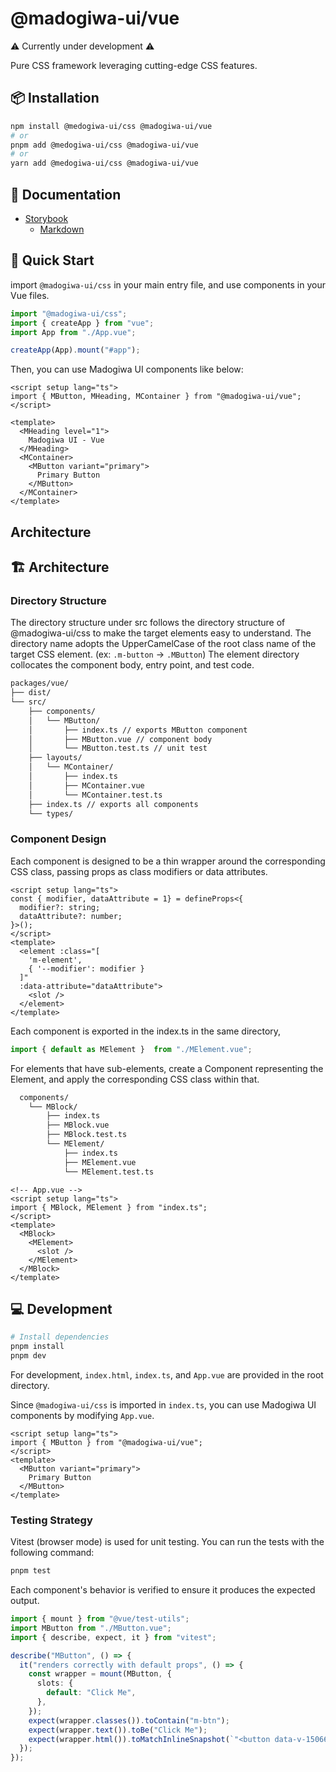# @madogiwa-ui/vue

⚠️ Currently under development ⚠️

Pure CSS framework leveraging cutting-edge CSS features.

## 📦 Installation

```bash
npm install @medogiwa-ui/css @madogiwa-ui/vue
# or
pnpm add @medogiwa-ui/css @madogiwa-ui/vue
# or
yarn add @medogiwa-ui/css @madogiwa-ui/vue
```

## 📕 Documentation

* [Storybook](https://madogiwa0124.github.io/madogiwa-ui/storybook/css/)
  - [Markdown](https://github.com/madogiwa0124/madogiwa-ui/blob/main/packages/css/dist/madogiwa-ui-components-docs.md)

## 🚀 Quick Start

import `@madogiwa-ui/css` in your main entry file, and use components in your Vue files.

```javascript
import "@madogiwa-ui/css";
import { createApp } from "vue";
import App from "./App.vue";

createApp(App).mount("#app");
```

Then, you can use Madogiwa UI components like below:

```vue
<script setup lang="ts">
import { MButton, MHeading, MContainer } from "@madogiwa-ui/vue";
</script>

<template>
  <MHeading level="1">
    Madogiwa UI - Vue
  </MHeading>
  <MContainer>
    <MButton variant="primary">
      Primary Button
    </MButton>
  </MContainer>
</template>
```

## Architecture

## 🏗️ Architecture

### Directory Structure

The directory structure under src follows the directory structure of @madogiwa-ui/css to make the target elements easy to understand.
The directory name adopts the UpperCamelCase of the root class name of the target CSS element. (ex: `.m-button` → `.MButton`)
The element directory collocates the component body, entry point, and test code.

```sh
packages/vue/
├── dist/
└── src/
    ├── components/
    │   └── MButton/
    │       ├── index.ts // exports MButton component
    │       ├── MButton.vue // component body
    │       └── MButton.test.ts // unit test
    ├── layouts/
    │   └── MContainer/
    │       ├── index.ts
    │       ├── MContainer.vue
    │       └── MContainer.test.ts
    ├── index.ts // exports all components
    └── types/
```

### Component Design

Each component is designed to be a thin wrapper around the corresponding CSS class, passing props as class modifiers or data attributes.

```vue
<script setup lang="ts">
const { modifier, dataAttribute = 1} = defineProps<{
  modifier?: string;
  dataAttribute?: number;
}>();
</script>
<template>
  <element :class="[
    'm-element',
    { '--modifier': modifier }
  ]"
  :data-attribute="dataAttribute">
    <slot />
  </element>
</template>
```

Each component is exported in the index.ts in the same directory,

```ts
import { default as MElement }  from "./MElement.vue";
```

For elements that have sub-elements, create a Component representing the Element, and apply the corresponding CSS class within that.

```sh
  components/
    └── MBlock/
        ├── index.ts
        ├── MBlock.vue
        ├── MBlock.test.ts
        └── MElement/
            ├── index.ts
            ├── MElement.vue
            └── MElement.test.ts
```

```vue
<!-- App.vue -->
<script setup lang="ts">
import { MBlock, MElement } from "index.ts";
</script>
<template>
  <MBlock>
    <MElement>
      <slot />
    </MElement>
  </MBlock>
</template>
```

## 💻 Development

```bash
# Install dependencies
pnpm install
pnpm dev
```

For development, `index.html`, `index.ts`, and `App.vue` are provided in the root directory.

Since `@madogiwa-ui/css` is imported in `index.ts`, you can use Madogiwa UI components by modifying `App.vue`.

```vue
<script setup lang="ts">
import { MButton } from "@madogiwa-ui/vue";
</script>
<template>
  <MButton variant="primary">
    Primary Button
  </MButton>
</template>
```

### Testing Strategy

Vitest (browser mode) is used for unit testing. You can run the tests with the following command:

```sh
pnpm test
```

Each component's behavior is verified to ensure it produces the expected output.

```ts
import { mount } from "@vue/test-utils";
import MButton from "./MButton.vue";
import { describe, expect, it } from "vitest";

describe("MButton", () => {
  it("renders correctly with default props", () => {
    const wrapper = mount(MButton, {
      slots: {
        default: "Click Me",
      },
    });
    expect(wrapper.classes()).toContain("m-btn");
    expect(wrapper.text()).toBe("Click Me");
    expect(wrapper.html()).toMatchInlineSnapshot(`"<button data-v-15066eb7="" class="m-btn">Click Me</button>"`);
  });
});
```
